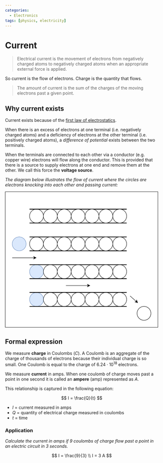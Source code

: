 ```yaml
---
categories:
  - Electronics
tags: [physics, electricity]
---
```


# Current

> Electrical current is the movement of electrons from negatively charged atoms to negatively charged atoms when an appropriate external force is applied.

So current is the flow of electrons. Charge is the quantity that flows. 

> The amount of current is the sum of the charges of the moving electrons past a given point.

## Why current exists
Current exists because of the [first law of electrostatics](/Electronics/Physics_of_electricity/Coulombs_Law.md).

When there is an excess of electrons at one terminal (i.e. negatively charged atoms) and a deficiency of electrons at the other terminal (i.e. positively charged atoms), a _difference of potential_ exists between the two terminals.

When the terminals are connected to each other via a conductor (e.g. copper wire) electrons will flow along the conductor. This is provided that there is a source to supply electrons at one end and remove them at the other. We call this force the **voltage source**.

_The diagram below illustrates the flow of current where the circles are electrons knocking into each other and passing current:_

![](/img/charge-cylinder.svg)

## Formal expression

We measure **charge** in Coulombs ($C$). A Coulomb is an aggregate of the charge of thousands of electrons because their individual charge is so small.
One Coulomb is equal to the charge of $6.24 \cdot 10 ^{18}$ electrons. 

We measure **current** in amps. When one coulomb of charge moves past a point in one second it is called an **ampere** (amp) represented as $A$. 

This relationship is captured in the following equation:

$$
I = \frac{Q}{t}
$$

* $I$ = current measured in amps
* $Q$ = quantity of electrical charge measured in coulombs
* $t$ = time

### Application
_Calculate the current in amps if 9 coulombs of charge flow past a point in an electric circuit in 3 seconds._

$$
I = \frac{9}{3} \\
I = 3  A
$$